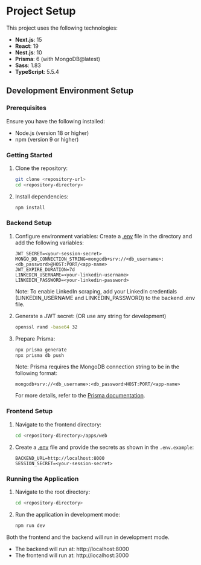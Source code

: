 # Project Setup

This project uses the following technologies:
- **Next.js**: 15
- **React**: 19
- **Nest.js**: 10
- **Prisma**: 6 (with MongoDB@latest)
- **Sass**: 1.83
- **TypeScript**: 5.5.4

## Development Environment Setup

### Prerequisites

Ensure you have the following installed:
- Node.js (version 18 or higher)
- npm (version 9 or higher)

### Getting Started

1. Clone the repository:
    ```sh
    git clone <repository-url>
    cd <repository-directory>
    ```

2. Install dependencies:
    ```sh
    npm install
    ```

### Backend Setup

1. Configure environment variables:
    Create a [.env](http://_vscodecontentref_/0) file in the directory and add the following variables:
    ```env
    JWT_SECRET=<your-session-secret>
    MONGO_DB_CONNECTION_STRING=mongodb+srv://<db_username>:<db_password>@HOST:PORT/<app-name>
    JWT_EXPIRE_DURATION=7d
    LINKEDIN_USERNAME=<your-linkedin-username>
    LINKEDIN_PASSWORD=<your-linkedin-password>
    ```
    Note: To enable LinkedIn scraping, add your LinkedIn credentials (LINKEDIN_USERNAME and LINKEDIN_PASSWORD) to the backend .env file.

2. Generate a JWT secret: (OR use any string for development)
    ```sh
    openssl rand -base64 32
    ```

3. Prepare Prisma:
    ```sh
    npx prisma generate
    npx prisma db push
    ```

    Note: Prisma requires the MongoDB connection string to be in the following format:
    ```env
    mongodb+srv://<db_username>:<db_password>HOST:PORT/<app-name>
    ```
    For more details, refer to the [Prisma documentation](https://www.prisma.io/docs/getting-started/setup-prisma/start-from-scratch/mongodb/connect-your-database-typescript-mongodb).

### Frontend Setup

1. Navigate to the frontend directory:
    ```sh
    cd <repository-directory>/apps/web
    ```

2. Create a [.env](http://_vscodecontentref_/1) file and provide the secrets as shown in the `.env.example`:
    ```env
    BACKEND_URL=http://localhost:8000
    SESSION_SECRET=<your-session-secret>
    ```

### Running the Application

1. Navigate to the root directory:
    ```sh
    cd <repository-directory>
    ```

2. Run the application in development mode:
    ```sh
    npm run dev
    ```

Both the frontend and the backend will run in development mode.
- The backend will run at: http://localhost:8000
- The frontend will run at: http://localhost:3000